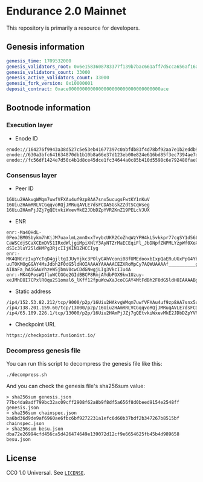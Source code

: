 # Endurance 2.0 Mainnet

This repository is primarily a resource for developers.

## Genesis information

```yaml
genesis_time: 1709532000
genesis_validators_root: 0x6e1583608783377f139b7bac661aff7d5cca656af16ac34f9d0eda27dbf1316c
genesis_validators_count: 33000
genesis_active_validators_count: 33000
genesis_fork_version: 0x10000001
deposit_contract: 0xace0000000000000000000000000000000000ace
```

## Bootnode information

### Execution layer

-  Enode ID
```
enode://164276f9943a38d527c5e53eb41677397c0abfdb83f4d78bf92aa7e1b2eddb9d6f22016a9ecb4d69bc6df0f67ca1bc57cc70431f188ef630646776bf2452d733@152.53.82.212:30303
enode://630a3bfc641634870db1b10b8a66e37d123eb00e824e616bd85f3ec7394ae7d0a07edd5e73847036e62ecc39691351256cfe89c57a22fedca7241d7942da6fe8@138.201.159.60:30303
enode://fc56df1424e7d50c4b1d8ce45dce1fc34644a0c85b410d5598c6e792480fae9bd6088abbe8d4a4346670613485f6b3353827fc4ec5d0fd0b79b1feb6eca21f68@65.109.226.1:30303
```

### Consensus layer

- Peer ID
```
16Uiu2HAkvgWMqm7uwfVFXAu4uf9zp8AA7snx5ucugsFwtKY1nKuV
16Uiu2HAmRRLVCGqqvoRQjJMRuqAVLE7dsFCDA5GskZZdtSCqWseg
16Uiu2HAmPjJZj7gQEtvkiWxevMkE2JDbDZpYVRZKnZ19PELcVJUX
```

- ENR
```
enr:-Ma4QHdL-0PeoJBM0Sbykm7hKjJM7uaxlmLzmnOxxTvybcUKR2CoZhqWzYPH4kL5vkkpr77cgSY1d56LOT24623vlZaCAaeHYXR0bmV0c4j__________4RldGgykLLsBBZQAAAB__________-CaWSCdjSCaXCEmDVS1IRxdWljgiMpiXNlY3AyNTZrMaECEqiFl_JbDNpfZNPMLYzpWf0XoX9N4zvWIwZXvx_4-dSIc3luY25ldHMPg3RjcIIjKIN1ZHCCIyg
enr:-MK4QNGrzIvpYcTqD4gjltgIJUyYjkc3POlyGAhVconi08fUMEdooxbIxpQaERuUGxPpG4YbNRm5ORXeK-uuTOKMOgGGAY4MsJdbh2F0dG5ldHOIAAAAYAAAAACEZXRoMpCy7AQWUAAAAf__________gmlkgnY0gmlwhIrJnzyJc2VjcDI1NmsxoQO9qJEgZwPlM48KvXc5IN2gjCeXpjU-AI8aFa_hAiGAuYhzeW5jbmV0cwCDdGNwgjLIg3VkcIIu4A
enr:-MK4QPosWQfluWCCGGe2GIdBBCP8RmjAYdbPOX9kw1Uzuy-xeJMhEOI7CPxlR0qu2S1omal6_lKff12fpuWcwXaJcoCGAY4MtFdBh2F0dG5ldHOIAAAABgAAAACEZXRoMpCy7AQWUAAAAf__________gmlkgnY0gmlwhEFt4gGJc2VjcDI1NmsxoQOki3l8IAnD0LYrbdieyHOF9X7TgLGiTQsTUGCgmS8uUIhzeW5jbmV0cwCDdGNwgjLIg3VkcIIu4A
```

- Static address
```
/ip4/152.53.82.212/tcp/9000/p2p/16Uiu2HAkvgWMqm7uwfVFXAu4uf9zp8AA7snx5ucugsFwtKY1nKuV
/ip4/138.201.159.60/tcp/13000/p2p/16Uiu2HAmRRLVCGqqvoRQjJMRuqAVLE7dsFCDA5GskZZdtSCqWseg
/ip4/65.109.226.1/tcp/13000/p2p/16Uiu2HAmPjJZj7gQEtvkiWxevMkE2JDbDZpYVRZKnZ19PELcVJUX
```

- Checkpoint URL

```
https://checkpointz.fusionist.io/
```

### Decompress genesis file

You can run this script to decompress the genesis file like this:

```
./decompress.sh 
```

And you can check the genesis file's sha256sum value:

```
> sha256sum genesis.json
77bc4da8adf799bc32ac09cff2908f62a8b9f8df5a656f8d0beed9154e2548ff  genesis.json
> sha256sum chainspec.json
ba6bd36d9de9af6960ae6fbc6bf9272231a1efc6d60b37bdf2b347267b8515bf  chainspec.json
> sha256sum besu.json
dba72e26994cfd456ca5d426474649e139072d12cf9e6654625fb45b4d989658  besu.json
```

## License

CC0 1.0 Universal. See [`LICENSE`](./LICENSE).
